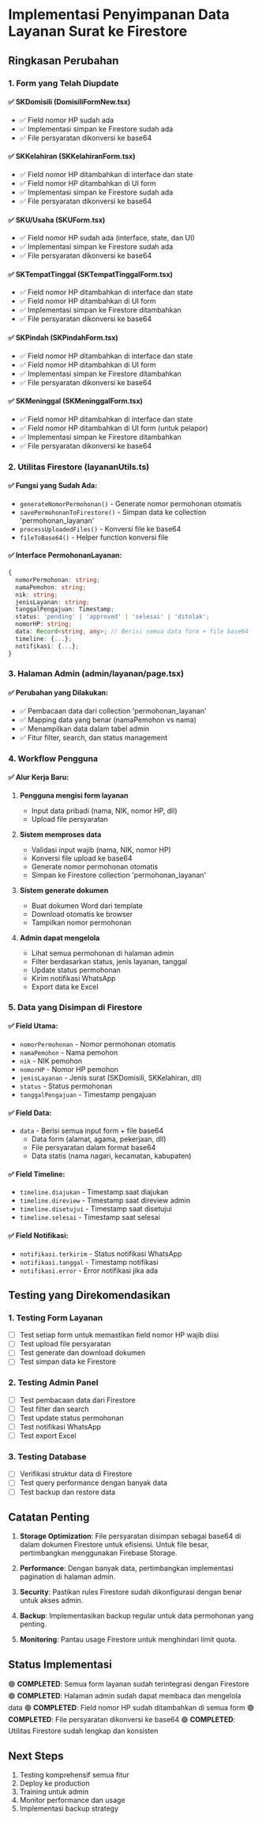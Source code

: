 # Implementasi Penyimpanan Data Layanan Surat ke Firestore

## Ringkasan Perubahan

### 1. Form yang Telah Diupdate

#### ✅ SKDomisili (DomisiliFormNew.tsx)
- ✅ Field nomor HP sudah ada
- ✅ Implementasi simpan ke Firestore sudah ada
- ✅ File persyaratan dikonversi ke base64

#### ✅ SKKelahiran (SKKelahiranForm.tsx)
- ✅ Field nomor HP ditambahkan di interface dan state
- ✅ Field nomor HP ditambahkan di UI form
- ✅ Implementasi simpan ke Firestore sudah ada
- ✅ File persyaratan dikonversi ke base64

#### ✅ SKU/Usaha (SKUForm.tsx)
- ✅ Field nomor HP sudah ada (interface, state, dan UI)
- ✅ Implementasi simpan ke Firestore sudah ada
- ✅ File persyaratan dikonversi ke base64

#### ✅ SKTempatTinggal (SKTempatTinggalForm.tsx)
- ✅ Field nomor HP ditambahkan di interface dan state
- ✅ Field nomor HP ditambahkan di UI form
- ✅ Implementasi simpan ke Firestore ditambahkan
- ✅ File persyaratan dikonversi ke base64

#### ✅ SKPindah (SKPindahForm.tsx)
- ✅ Field nomor HP ditambahkan di interface dan state
- ✅ Field nomor HP ditambahkan di UI form
- ✅ Implementasi simpan ke Firestore ditambahkan
- ✅ File persyaratan dikonversi ke base64

#### ✅ SKMeninggal (SKMeninggalForm.tsx)
- ✅ Field nomor HP ditambahkan di interface dan state
- ✅ Field nomor HP ditambahkan di UI form (untuk pelapor)
- ✅ Implementasi simpan ke Firestore ditambahkan
- ✅ File persyaratan dikonversi ke base64

### 2. Utilitas Firestore (layananUtils.ts)

#### ✅ Fungsi yang Sudah Ada:
- `generateNomorPermohonan()` - Generate nomor permohonan otomatis
- `savePermohonanToFirestore()` - Simpan data ke collection 'permohonan_layanan'
- `processUploadedFiles()` - Konversi file ke base64
- `fileToBase64()` - Helper function konversi file

#### ✅ Interface PermohonanLayanan:
```typescript
{
  nomorPermohonan: string;
  namaPemohon: string;
  nik: string;
  jenisLayanan: string;
  tanggalPengajuan: Timestamp;
  status: 'pending' | 'approved' | 'selesai' | 'ditolak';
  nomorHP: string;
  data: Record<string, any>; // Berisi semua data form + file base64
  timeline: {...};
  notifikasi: {...};
}
```

### 3. Halaman Admin (admin/layanan/page.tsx)

#### ✅ Perubahan yang Dilakukan:
- ✅ Pembacaan data dari collection 'permohonan_layanan'
- ✅ Mapping data yang benar (namaPemohon vs nama)
- ✅ Menampilkan data dalam tabel admin
- ✅ Fitur filter, search, dan status management

### 4. Workflow Pengguna

#### ✅ Alur Kerja Baru:
1. **Pengguna mengisi form layanan**
   - Input data pribadi (nama, NIK, nomor HP, dll)
   - Upload file persyaratan

2. **Sistem memproses data**
   - Validasi input wajib (nama, NIK, nomor HP)
   - Konversi file upload ke base64
   - Generate nomor permohonan otomatis
   - Simpan ke Firestore collection 'permohonan_layanan'

3. **Sistem generate dokumen**
   - Buat dokumen Word dari template
   - Download otomatis ke browser
   - Tampilkan nomor permohonan

4. **Admin dapat mengelola**
   - Lihat semua permohonan di halaman admin
   - Filter berdasarkan status, jenis layanan, tanggal
   - Update status permohonan
   - Kirim notifikasi WhatsApp
   - Export data ke Excel

### 5. Data yang Disimpan di Firestore

#### ✅ Field Utama:
- `nomorPermohonan` - Nomor permohonan otomatis
- `namaPemohon` - Nama pemohon
- `nik` - NIK pemohon
- `nomorHP` - Nomor HP pemohon
- `jenisLayanan` - Jenis surat (SKDomisili, SKKelahiran, dll)
- `status` - Status permohonan
- `tanggalPengajuan` - Timestamp pengajuan

#### ✅ Field Data:
- `data` - Berisi semua input form + file base64
  - Data form (alamat, agama, pekerjaan, dll)
  - File persyaratan dalam format base64
  - Data statis (nama nagari, kecamatan, kabupaten)

#### ✅ Field Timeline:
- `timeline.diajukan` - Timestamp saat diajukan
- `timeline.direview` - Timestamp saat direview admin
- `timeline.disetujui` - Timestamp saat disetujui
- `timeline.selesai` - Timestamp saat selesai

#### ✅ Field Notifikasi:
- `notifikasi.terkirim` - Status notifikasi WhatsApp
- `notifikasi.tanggal` - Timestamp notifikasi
- `notifikasi.error` - Error notifikasi jika ada

## Testing yang Direkomendasikan

### 1. Testing Form Layanan
- [ ] Test setiap form untuk memastikan field nomor HP wajib diisi
- [ ] Test upload file persyaratan
- [ ] Test generate dan download dokumen
- [ ] Test simpan data ke Firestore

### 2. Testing Admin Panel
- [ ] Test pembacaan data dari Firestore
- [ ] Test filter dan search
- [ ] Test update status permohonan
- [ ] Test notifikasi WhatsApp
- [ ] Test export Excel

### 3. Testing Database
- [ ] Verifikasi struktur data di Firestore
- [ ] Test query performance dengan banyak data
- [ ] Test backup dan restore data

## Catatan Penting

1. **Storage Optimization**: File persyaratan disimpan sebagai base64 di dalam dokumen Firestore untuk efisiensi. Untuk file besar, pertimbangkan menggunakan Firebase Storage.

2. **Performance**: Dengan banyak data, pertimbangkan implementasi pagination di halaman admin.

3. **Security**: Pastikan rules Firestore sudah dikonfigurasi dengan benar untuk akses admin.

4. **Backup**: Implementasikan backup regular untuk data permohonan yang penting.

5. **Monitoring**: Pantau usage Firestore untuk menghindari limit quota.

## Status Implementasi

🟢 **COMPLETED**: Semua form layanan sudah terintegrasi dengan Firestore
🟢 **COMPLETED**: Halaman admin sudah dapat membaca dan mengelola data
🟢 **COMPLETED**: Field nomor HP sudah ditambahkan di semua form
🟢 **COMPLETED**: File persyaratan dikonversi ke base64
🟢 **COMPLETED**: Utilitas Firestore sudah lengkap dan konsisten

## Next Steps

1. Testing komprehensif semua fitur
2. Deploy ke production
3. Training untuk admin
4. Monitor performance dan usage
5. Implementasi backup strategy
